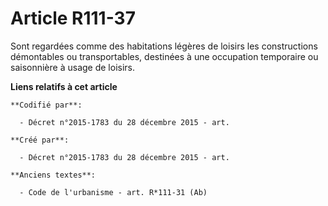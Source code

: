# Article R111-37

Sont regardées comme des habitations légères de loisirs les constructions démontables ou transportables, destinées à une
occupation temporaire ou saisonnière à usage de loisirs.

**Liens relatifs à cet article**

	**Codifié par**:

	  - Décret n°2015-1783 du 28 décembre 2015 - art.

	**Créé par**:

	  - Décret n°2015-1783 du 28 décembre 2015 - art.

	**Anciens textes**:

	  - Code de l'urbanisme - art. R*111-31 (Ab)
